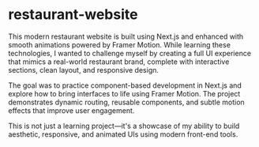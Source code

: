 # restaurant-website
This modern restaurant website is built using Next.js and enhanced with smooth animations powered by Framer Motion. While learning these technologies, I wanted to challenge myself by creating a full UI experience that mimics a real-world restaurant brand, complete with interactive sections, clean layout, and responsive design.

The goal was to practice component-based development in Next.js and explore how to bring interfaces to life using Framer Motion. The project demonstrates dynamic routing, reusable components, and subtle motion effects that improve user engagement.

This is not just a learning project—it's a showcase of my ability to build aesthetic, responsive, and animated UIs using modern front-end tools.